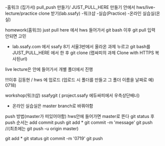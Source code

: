 -홈워크     (집가서) pull_push 만들기/ JUST_PULL_HERE 만들기 안에서 hws/live-lecture/practice clone 받기(lab.ssafy)
-워크샵
-실습(Practice)
-온라인 실습실(온실)

homework(홈워크)
just pull here 에서 hws 들어가서 git bash 이후 git pull 입력
안되면 고민

- lab.ssafy.com 에서  ssafy  8기 서울3반에서 올라온 과제 누르고 
  git bash를 JUST_PULL_HERE 에서 한 후 git clone (랩싸피의 과제 Clone with HTTPS 복사된url)

live lecture은 안에 들어가서 개별 폴더에서 진행

!!!이후 김동현 / hws 에 업로드 (업로드 시 폴더를 만들고 그 폴더 이름을 날짜로 예) 0718)

workshop(워크샵)
ssafygit ( project.ssafy 에듀싸피에서 우측상단배너)

- 온라인 실습실은 master branch로 바꿔야함

push 방법(master가 떠있어야함)
hws안에 들어가면 master로 뜬다 git status 후  push  순서는 add commit push
git add *
git commit -m 'message'
git push          //(최초에는 git push -u origin master)

git add *
git status
git commit -m '0719'
git push

